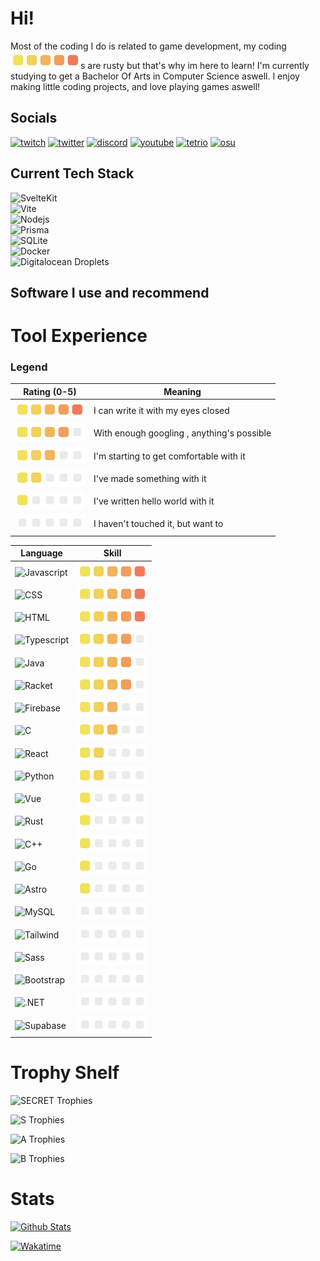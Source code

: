 # Hi!

Most of the coding I do is related to game development, my coding ![5](https://github.com/clxxiii/clxxiii/blob/main/skill-boxes/x28/5.png?raw=true)s are rusty but that's why im here to learn!
I'm currently studying to get a Bachelor Of Arts in Computer Science aswell.
I enjoy making little coding projects, and love playing games aswell!

## Socials

[![twitch](https://img.shields.io/badge/twitch-%23EEE.svg?style=for-the-badge&logo=twitch&logoColor=white&color=9146FF)](https://clxxiii.dev/twitch)
[![twitter](https://img.shields.io/badge/twitter-%23EEE.svg?style=for-the-badge&logo=twitter&logoColor=white&color=1DA1F2)](https://clxxiii.dev/twitter)
[![discord](https://img.shields.io/badge/discord-%23EEE.svg?style=for-the-badge&logo=discord&logoColor=white&color=5865F2)](https://clxxiii.dev/discord)
[![youtube](https://img.shields.io/badge/youtube-%23EEE.svg?style=for-the-badge&logo=youtube&logoColor=white&color=FF0000)](https://clxxiii.dev/youtube)
[![tetrio](https://img.shields.io/badge/tetrio-%23EEE.svg?style=for-the-badge&color=2f51aa)](https://ch.tetr.io/u/clxxiii)
[![osu](https://img.shields.io/badge/osu!-%23EEE.svg?style=for-the-badge&logo=osu&logoColor=white&color=FF66AA)](https://clxxiii.dev/osu)

## Current Tech Stack

![SvelteKit](https://img.shields.io/badge/Svelte/Kit-%23EEE.svg?style=for-the-badge&logo=svelte&logoColor=white&labelColor=FF3E00&color=black&logoWidth=40)<br>
![Vite](https://img.shields.io/badge/Vite-%23EEE.svg?style=for-the-badge&logo=vite&logoColor=white&labelColor=646CFF&color=black&logoWidth=40)<br>
![Nodejs](https://img.shields.io/badge/Nodejs-%23EEE.svg?style=for-the-badge&logo=node.js&logoColor=white&labelColor=339933&color=black&logoWidth=40)<br>
![Prisma](https://img.shields.io/badge/prisma-%23EEE.svg?style=for-the-badge&logo=prisma&logoColor=white&labelColor=2D3748&color=black&logoWidth=40)<br>
![SQLite](https://img.shields.io/badge/sqlite-%23EEE.svg?style=for-the-badge&logo=sqlite&logoColor=white&labelColor=003B57&color=black&logoWidth=40)<br>
![Docker](https://img.shields.io/badge/docker-%23EEE.svg?style=for-the-badge&logo=docker&logoColor=white&labelColor=2496ED&color=black&logoWidth=40)<br>
![Digitalocean Droplets](https://img.shields.io/badge/Droplets-%23EEE.svg?style=for-the-badge&logo=digitalocean&logoColor=white&labelColor=0080FF&color=black&logoWidth=40)

## Software I use and recommend

# Tool Experience

### Legend

| Rating (0-5)                                                                      | Meaning                                    |
| --------------------------------------------------------------------------------- | ------------------------------------------ |
| ![5](https://github.com/clxxiii/clxxiii/blob/main/skill-boxes/x28/5.png?raw=true) | I can write it with my eyes closed         |
| ![4](https://github.com/clxxiii/clxxiii/blob/main/skill-boxes/x28/4.png?raw=true) | With enough googling , anything's possible |
| ![3](https://github.com/clxxiii/clxxiii/blob/main/skill-boxes/x28/3.png?raw=true) | I'm starting to get comfortable with it    |
| ![2](https://github.com/clxxiii/clxxiii/blob/main/skill-boxes/x28/2.png?raw=true) | I've made something with it                |
| ![1](https://github.com/clxxiii/clxxiii/blob/main/skill-boxes/x28/1.png?raw=true) | I've written hello world with it           |
| ![0](https://github.com/clxxiii/clxxiii/blob/main/skill-boxes/x28/0.png?raw=true) | I haven't touched it, but want to          |

| Language                                                                                                                                                           | Skill                                                                                 |
| ------------------------------------------------------------------------------------------------------------------------------------------------------------------ | ------------------------------------------------------------------------------------- |
| ![Javascript](https://img.shields.io/badge/javascript-%23EEE.svg?style=for-the-badge&logo=javascript&logoColor=white&labelColor=F7DF1E&color=black&logoWidth=40)   | ![skill](https://github.com/clxxiii/clxxiii/blob/main/skill-boxes/x28/5.png?raw=true) |
| ![CSS](https://img.shields.io/badge/css-%23EEE.svg?style=for-the-badge&logo=css3&logoColor=white&labelColor=1572B6&color=black&logoWidth=40)                       | ![skill](https://github.com/clxxiii/clxxiii/blob/main/skill-boxes/x28/5.png?raw=true) |
| ![HTML](https://img.shields.io/badge/html-%23EEE.svg?style=for-the-badge&logo=html5&logoColor=white&labelColor=E34F26&color=black&logoWidth=40)                    | ![skill](https://github.com/clxxiii/clxxiii/blob/main/skill-boxes/x28/5.png?raw=true) |
| ![Typescript](https://img.shields.io/badge/typescript-%23EEE.svg?style=for-the-badge&logo=typescript&logoColor=white&labelColor=3178C6&color=black&logoWidth=40)   | ![skill](https://github.com/clxxiii/clxxiii/blob/main/skill-boxes/x28/4.png?raw=true) |
| ![Java](https://img.shields.io/badge/java-%23EEE.svg?style=for-the-badge&logo=buy-me-a-coffee&logoColor=white&labelColor=e76f00&color=black&logoWidth=40)          | ![skill](https://github.com/clxxiii/clxxiii/blob/main/skill-boxes/x28/4.png?raw=true) |
| ![Racket](https://img.shields.io/badge/Racket-%23EEE.svg?style=for-the-badge&logo=racket&logoColor=white&labelColor=9F1D20&color=black&logoWidth=40)               | ![skill](https://github.com/clxxiii/clxxiii/blob/main/skill-boxes/x28/4.png?raw=true) |
| ![Firebase](https://img.shields.io/badge/firebase-%23EEE.svg?style=for-the-badge&logo=firebase&logoColor=white&labelColor=FFCA28&color=black&logoWidth=40)         | ![3](https://github.com/clxxiii/clxxiii/blob/main/skill-boxes/x28/3.png?raw=true)     |
| ![C](https://img.shields.io/badge/C-%23EEE.svg?style=for-the-badge&logo=C&logoColor=white&labelColor=A8B9CC&color=black&logoWidth=40)                              | ![skill](https://github.com/clxxiii/clxxiii/blob/main/skill-boxes/x28/3.png?raw=true) |
| ![React](https://img.shields.io/badge/react-%23EEE.svg?style=for-the-badge&logo=react&logoColor=white&labelColor=61DAFB&color=black&logoWidth=40)                  | ![skill](https://github.com/clxxiii/clxxiii/blob/main/skill-boxes/x28/2.png?raw=true) |
| ![Python](https://img.shields.io/badge/python-%23EEE.svg?style=for-the-badge&logo=python&logoColor=white&labelColor=3776AB&color=black&logoWidth=40)               | ![skill](https://github.com/clxxiii/clxxiii/blob/main/skill-boxes/x28/2.png?raw=true) |
| ![Vue](https://img.shields.io/badge/vue-%23EEE.svg?style=for-the-badge&logo=vue.js&logoColor=white&labelColor=4FC08D&color=black&logoWidth=40)                     | ![skill](https://github.com/clxxiii/clxxiii/blob/main/skill-boxes/x28/1.png?raw=true) |
| ![Rust](https://img.shields.io/badge/Rust-%23EEE.svg?style=for-the-badge&logo=rust&logoColor=000000&logoColor=white&labelColor=84462e&color=black&logoWidth=40)    | ![skill](https://github.com/clxxiii/clxxiii/blob/main/skill-boxes/x28/1.png?raw=true) |
| ![C++](https://img.shields.io/badge/C++-%23EEE.svg?style=for-the-badge&logo=cplusplus&logoColor=000000&logoColor=white&labelColor=00599C&color=black&logoWidth=40) | ![skill](https://github.com/clxxiii/clxxiii/blob/main/skill-boxes/x28/1.png?raw=true) |
| ![Go](https://img.shields.io/badge/go-%23EEE.svg?style=for-the-badge&logo=go&logoColor=white&labelColor=00ADD8&color=black&logoWidth=40)                           | ![skill](https://github.com/clxxiii/clxxiii/blob/main/skill-boxes/x28/1.png?raw=true) |
| ![Astro](https://img.shields.io/badge/astro-%23EEE.svg?style=for-the-badge&logo=astro&logoColor=white&labelColor=FF5D01&color=black&logoWidth=40)                  | ![skill](https://github.com/clxxiii/clxxiii/blob/main/skill-boxes/x28/1.png?raw=true) |
| ![MySQL](https://img.shields.io/badge/mysql-%23EEE.svg?style=for-the-badge&logo=mysql&logoColor=white&labelColor=4479A1&color=black&logoWidth=40)                  | ![skill](https://github.com/clxxiii/clxxiii/blob/main/skill-boxes/x28/0.png?raw=true) |
| ![Tailwind](https://img.shields.io/badge/tailwind-%23EEE.svg?style=for-the-badge&logo=tailwindcss&logoColor=white&labelColor=06B6D4&color=black&logoWidth=40)      | ![skill](https://github.com/clxxiii/clxxiii/blob/main/skill-boxes/x28/0.png?raw=true) |
| ![Sass](https://img.shields.io/badge/sass-%23EEE.svg?style=for-the-badge&logo=sass&logoColor=white&labelColor=CC6699&color=black&logoWidth=40)                     | ![skill](https://github.com/clxxiii/clxxiii/blob/main/skill-boxes/x28/0.png?raw=true) |
| ![Bootstrap](https://img.shields.io/badge/bootstrap-%23EEE.svg?style=for-the-badge&logo=bootstrap&logoColor=white&labelColor=7952B3&color=black&logoWidth=40)      | ![skill](https://github.com/clxxiii/clxxiii/blob/main/skill-boxes/x28/0.png?raw=true) |
| ![.NET](https://img.shields.io/badge/.NET-%23EEE.svg?style=for-the-badge&logo=.net&logoColor=white&labelColor=512BD4&color=black&logoWidth=40)                     | ![skill](https://github.com/clxxiii/clxxiii/blob/main/skill-boxes/x28/0.png?raw=true) |
| ![Supabase](https://img.shields.io/badge/supabase-%23EEE.svg?style=for-the-badge&logo=supabase&logoColor=white&labelColor=3ECF8E&color=black&logoWidth=40)         | ![skill](https://github.com/clxxiii/clxxiii/blob/main/skill-boxes/x28/0.png?raw=true) |

# Trophy Shelf

![SECRET Trophies](https://github-profile-trophy.vercel.app/?username=clxxiii&theme=nord&margin-w=15&no-frame=true&rank=SECRET)

![S Trophies](https://github-profile-trophy.vercel.app/?username=clxxiii&theme=nord&margin-w=15&no-frame=true&rank=S,SS,SSS)

![A Trophies](https://github-profile-trophy.vercel.app/?username=clxxiii&theme=nord&margin-w=15&no-frame=true&rank=A,AA,AAA)

![B Trophies](https://github-profile-trophy.vercel.app/?username=clxxiii&theme=nord&margin-w=15&no-frame=true&rank=B)

# Stats

[![Github Stats](https://github-readme-stats.vercel.app/api?username=clxxiii&bg_color=60,26b0b9,3ad36d&text_color=FFFFFFCC&title_color=FFFFFF&hide_border=true&border_radius=25&custom_title=clxxiii's%20Github%20Stats)](https://github.com/anuraghazra/github-readme-stats)

[![Wakatime](https://github-readme-stats.vercel.app/api/wakatime?username=clxxiii&bg_color=60,26b0b9,3ad36d&text_color=FFFFFFCC&title_color=FFFFFF&hide_border=true&border_radius=25&layout=compact&custom_title=Most%20Used%20Languages%20in%20the%20last%207%20days)](https://github.com/anuraghazra/github-readme-stats)
